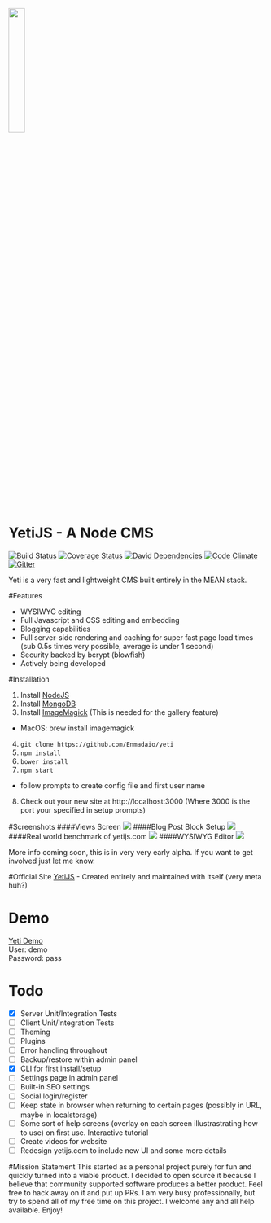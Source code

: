 <a href="http://yetijs.com"><img src="http://yetijs.com/images/yeti.svg" width="25%" height="25%"></a>
# YetiJS - A Node CMS 
[![Build Status](https://travis-ci.org/Enmadaio/yeti.svg?branch=develop)](https://travis-ci.org/Enmadaio/yeti)
[![Coverage Status](https://coveralls.io/repos/Enmadaio/yeti/badge.svg?branch=master&service=github)](https://coveralls.io/github/Enmadaio/yeti?branch=master)
[![David Dependencies](https://david-dm.org/enmadaio/yeti.svg)](https://david-dm.org/enmadaio/yeti.svg)
[![Code Climate](https://codeclimate.com/github/Enmadaio/yeti/badges/gpa.svg)](https://codeclimate.com/github/Enmadaio/yeti)
[![Gitter](https://badges.gitter.im/Join%20Chat.svg)](https://gitter.im/Enmadaio/yeti?utm_source=badge&utm_medium=badge&utm_campaign=pr-badge&utm_content=body_badge)

Yeti is a very fast and lightweight CMS built entirely in the MEAN stack.

#Features
* WYSIWYG editing
* Full Javascript and CSS editing and embedding
* Blogging capabilities
* Full server-side rendering and caching for super fast page load times (sub 0.5s times very possible, average is under 1 second)
* Security backed by bcrypt (blowfish)
* Actively being developed

#Installation
1. Install <a href="https://nodejs.org/en/download/package-manager/">NodeJS</a>
2. Install <a href="https://docs.mongodb.org/manual/installation/">MongoDB</a>
3. Install <a href="http://www.imagemagick.org/script/binary-releases.php">ImageMagick</a> (This is needed for the gallery feature)
  * MacOS: brew install imagemagick
4. ```git clone https://github.com/Enmadaio/yeti```
5. ```npm install```
6. ```bower install```
7. ```npm start```
  * follow prompts to create config file and first user name
8. Check out your new site at http://localhost:3000 (Where 3000 is the port your specified in setup prompts)

#Screenshots
####Views Screen
<img src="http://www.yetijs.com/images/yeti-view-demo.jpg">
####Blog Post Block Setup
<img src="http://www.yetijs.com/images/yeti-blogblock-demo.jpg">
####Real world benchmark of yetijs.com
<img src="http://www.yetijs.com/images/demo-gtmetrix.jpg">
####WYSIWYG Editor
<img src="http://www.yetijs.com/images/yeti-editor-demo.jpg">

More info coming soon, this is in very very early alpha. If you want to get involved just let me know.

#Official Site
[YetiJS](http://yetijs.com) - Created entirely and maintained with itself (very meta huh?)

# Demo
<a href="http://demo.yetijs.com" target="_blank">Yeti Demo</a><br>
User: demo<br>
Password: pass<br>

# Todo
- [X] Server Unit/Integration Tests
- [ ] Client Unit/Integration Tests
- [ ] Theming
- [ ] Plugins
- [ ] Error handling throughout
- [ ] Backup/restore within admin panel
- [X] CLI for first install/setup
- [ ] Settings page in admin panel
- [ ] Built-in SEO settings
- [ ] Social login/register
- [ ] Keep state in browser when returning to certain pages (possibly in URL, maybe in localstorage)
- [ ] Some sort of help screens (overlay on each screen illustrastrating how to use) on first use. Interactive tutorial
- [ ] Create videos for website
- [ ] Redesign yetijs.com to include new UI and some more details

#Mission Statement
This started as a personal project purely for fun and quickly turned into a viable product. I decided to open source it because I believe that community supported software produces a better product. Feel free to hack away on it and put up PRs. I am very busy professionally, but try to spend all of my free time on this project. I welcome any and all help available. Enjoy!
